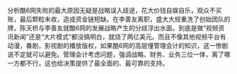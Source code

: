 分析酷6网失败的最大原因无疑是战略误入歧途，花大价钱自娱自乐，观众不买账，最后颗粒未收，造成资金链短缺。在李善友离职，盛大大规重洗了创始团队的牌，陈天桥与李善友就酷6网的发展战略产生的分歧浮出水面。到底是做“视频资讯新闻”还是“大片模式”都没搞明白，就烧了两亿美元。而且不像其他视频平台有动漫，番剧，影视剧的播放版权，如果酷6网的高层懂管理会计的知识，这一惨剧说不定就可以避免。管理会计考虑问题，强调战略、财务、业务三位一体，离了哪一方都不行，这也给决策提供了最全面的、最可靠的支持。

